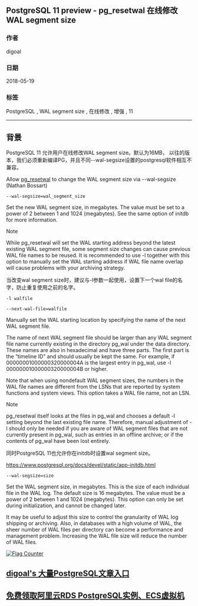 ## PostgreSQL 11 preview - pg_resetwal 在线修改 WAL segment size  
                                                                                     
### 作者                                                                                     
digoal                                                                                     
                                                                                     
### 日期                                                                                     
2018-05-19                                                                                   
                                                                                     
### 标签                                                                                     
PostgreSQL , WAL segment size , 在线修改 , 增强 , 11                            
                                                                                     
----                                                                                     
                                                                                     
## 背景           
PostgreSQL 11 允许用户在线修改WAL segment size。默认为16MB， 以往的版本，我们必须重新编译PG，并且不同--wal-segsize设置的postgresql软件相互不兼容。    
  
  
Allow [pg_resetwal](https://www.postgresql.org/docs/devel/static/app-pgresetwal.html) to change the WAL segment size via --wal-segsize (Nathan Bossart)  
  
```  
--wal-segsize=wal_segment_size  
```  
  
Set the new WAL segment size, in megabytes. The value must be set to a power of 2 between 1 and 1024 (megabytes). See the same option of initdb for more information.  
  
Note  
  
While pg_resetwal will set the WAL starting address beyond the latest existing WAL segment file, some segment size changes can cause previous WAL file names to be reused. It is recommended to use -l together with this option to manually set the WAL starting address if WAL file name overlap will cause problems with your archiving strategy.  
  
当改变wal segment size时，建议与-l参数一起使用，设置下一个wal file的名字，防止重复使用之前的名字。  
  
```  
-l walfile  
  
--next-wal-file=walfile  
```  
  
Manually set the WAL starting location by specifying the name of the next WAL segment file.  
  
The name of next WAL segment file should be larger than any WAL segment file name currently existing in the directory pg_wal under the data directory. These names are also in hexadecimal and have three parts. The first part is the “timeline ID” and should usually be kept the same. For example, if 00000001000000320000004A is the largest entry in pg_wal, use -l 00000001000000320000004B or higher.  
  
Note that when using nondefault WAL segment sizes, the numbers in the WAL file names are different from the LSNs that are reported by system functions and system views. This option takes a WAL file name, not an LSN.  
  
Note  
  
pg_resetwal itself looks at the files in pg_wal and chooses a default -l setting beyond the last existing file name. Therefore, manual adjustment of -l should only be needed if you are aware of WAL segment files that are not currently present in pg_wal, such as entries in an offline archive; or if the contents of pg_wal have been lost entirely.  
  
同时PostgreSQL 11也允许你在initdb时设置wal segment size。  
  
https://www.postgresql.org/docs/devel/static/app-initdb.html  
  
```  
--wal-segsize=size  
```  
  
Set the WAL segment size, in megabytes. This is the size of each individual file in the WAL log. The default size is 16 megabytes. The value must be a power of 2 between 1 and 1024 (megabytes). This option can only be set during initialization, and cannot be changed later.  
  
It may be useful to adjust this size to control the granularity of WAL log shipping or archiving. Also, in databases with a high volume of WAL, the sheer number of WAL files per directory can become a performance and management problem. Increasing the WAL file size will reduce the number of WAL files.  
  
  
  
<a rel="nofollow" href="http://info.flagcounter.com/h9V1"  ><img src="http://s03.flagcounter.com/count/h9V1/bg_FFFFFF/txt_000000/border_CCCCCC/columns_2/maxflags_12/viewers_0/labels_0/pageviews_0/flags_0/"  alt="Flag Counter"  border="0"  ></a>  
  
  
  
  
  
  
## [digoal's 大量PostgreSQL文章入口](https://github.com/digoal/blog/blob/master/README.md "22709685feb7cab07d30f30387f0a9ae")
  
  
## [免费领取阿里云RDS PostgreSQL实例、ECS虚拟机](https://free.aliyun.com/ "57258f76c37864c6e6d23383d05714ea")
  
